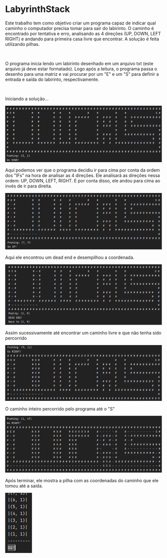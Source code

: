 # LabyrinthStack

<p>Este trabalho tem como objetivo criar um programa capaz de indicar qual caminho o computador precisa tomar para sair do labirinto.
   O caminho é encontrado por tentativa e erro, analisando as 4 direções (UP, DOWN, LEFT RIGHT) e andando para primeira casa livre
  que encontrar. A solução é feita utilizando pilhas.
</p><br>

<p>O programa inicia lendo um labirinto desenhado em um arquivo txt (este arquivo já deve estar formatado). Logo após a leitura, o 
programa passa o desenho para uma matriz e vai procurar por um "E" e um "S" para definir a entrada e saída do labirinto, respectivamente.</p>
<br>

<p color="purple"> Iniciando a solução...</p>
<img src="https://github.com/LucasYanaga/LabyrinthStack/blob/master/img/img.png">
<br>

<p>Aqui podemos ver que o programa decidiu ir para cima por conta da ordem dos "IFs" na hora de analisar as 4 direções.
 Ele analisará as direções nessa ordem: UP, DOWN, LEFT, RIGHT. E por conta disso, ele andou para cima ao invés de ir para direita.
</p>
<img src="https://github.com/LucasYanaga/LabyrinthStack/blob/master/img/img_1.png">
<br>

<p>Aqui ele encontrou um dead end e desempilhou a coordenada.</p>
<img src="https://github.com/LucasYanaga/LabyrinthStack/blob/master/img/img_2.png">
<br>

<p>Assim sucessivamente até encontrar um caminho livre e que não tenha sido percorrido</p>
<img src="https://github.com/LucasYanaga/LabyrinthStack/blob/master/img/img_3.png">

<p>O caminho inteiro percorrido pelo programa até o "S"</p>
<img src="https://github.com/LucasYanaga/LabyrinthStack/blob/master/img/img_4.png">

<p>Após terminar, ele mostra a pilha com as coordenadas do caminho que ele tomou até a saída.</p>
<img src="https://github.com/LucasYanaga/LabyrinthStack/blob/master/img/img_5.png">
